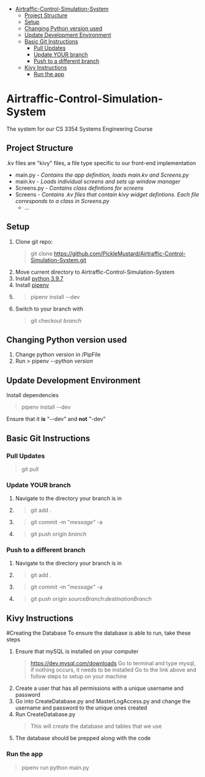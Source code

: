 - [Airtraffic-Control-Simulation-System](#airtraffic-control-simulation-system)
  - [Project Structure](#project-structure)
  - [Setup](#setup)
  - [Changing Python version used](#changing-python-version-used)
  - [Update Development Environment](#update-development-environment)
  - [Basic Git Instructions](#basic-git-instructions)
    - [Pull Updates](#pull-updates)
    - [Update YOUR branch](#update-your-branch)
    - [Push to a different branch](#push-to-a-different-branch)
  - [Kivy Instructions](#kivy-instructions)
    - [Run the app](#run-the-app)

# Airtraffic-Control-Simulation-System

The system for our CS 3354 Systems Engineering Course


## Project Structure

.kv files are "kivy" files, a file type specific to our front-end implementation

- main.py - *Contains the app definition, loads main.kv and Screens.py*
- main.kv  - *Loads individual screens and sets up window manager*
- Screens.py - *Contains class defintions for screens*
- Screens - *Contains .kv files that contain kivy widget defintions. Each file corresponds to a class in Screens.py*
  - ...

## Setup
1. Clone git repo:
   > git clone https://github.com/PickleMustard/Airtraffic-Control-Simulation-System.git
2. Move current directory to Airtraffic-Control-Simulation-System
3. Install [python 3.9.7](https://www.python.org/downloads/release/python-397/)
4. Install [pipenv](https://github.com/pypa/pipenv#installation)
5. > pipenv install --dev
6. Switch to your branch with 
   > git checkout *branch*

## Changing Python version used
1. Change python version in /PipFile
2. Run > pipenv --python *version*

## Update Development Environment
   Install dependencies
   > pipenv install --dev

   Ensure that it **is** "--dev" and **not** "-dev"

## Basic Git Instructions

### Pull Updates
> git pull

### Update YOUR branch
1. Navigate to the directory your branch is in
2. > git add .
3. > git commit -m "*message*" -a
4. > git push origin *branch*

### Push to a different branch
1. Navigate to the directory your branch is in
2. > git add .
3. > git commit -m "*message*" -a
4. > git push origin *sourceBranch*:*destinationBranch*

## Kivy Instructions

#Creating the Database
To ensure the database is able to run, take these steps
1. Ensure that mySQL is installed on your computer
	>https://dev.mysql.com/downloads
	>Go to terminal and type mysql, if nothing occurs, it needs to be installed
	>Go to the link above and follow steps to setup on your machine
2. Create a user that has all permissions with a unique username and password
3. Go into CreateDatabase.py and MasterLogAccess.py and change the username and password to the unique ones created
4. Run CreateDatabase.py
	>This will create the database and tables that we use
5. The database should be prepped along with the code

### Run the app
> pipenv run python main.py

